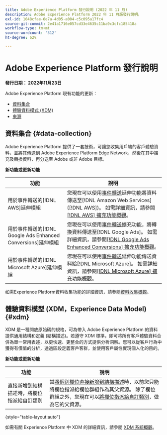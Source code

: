 ```yaml
---
title: Adobe Experience Platform 發行說明 (2022 年 11 月)
description: Adobe Experience Platform 2022 年 11 月版發行說明。
exl-id: 1048cfae-6e7a-4d05-a004-c5c095a17fc4
source-git-commit: 2e41a1716e057cd33e4635c11ba9c3cfc185418a
workflow-type: tm+mt
source-wordcount: '312'
ht-degree: 62%

---
```


# Adobe Experience Platform 發行說明

**發行日期： 2022年11月23日**

Adobe Experience Platform 現有功能的更新：

- [資料集合](#data-collection)
- [體驗資料模式 (XDM)](#xdm)
- [來源](#sources)

## 資料集合 {#data-collection}

Adobe Experience Platform 提供了一套技術，可讓您收集用戶端的客戶體驗資料，並將其傳送到 Adobe Experience Platform Edge Network，然後在其中擴充及轉換資料，再分送至 Adobe 或非 Adobe 目標。

**新功能或更新功能**

| 功能 | 說明 |
| --- | --- |
| 用於事件轉送的[!DNL AWS]延伸模組 | 您現在可以使用[事件轉送](../../tags/ui/event-forwarding/overview.md)延伸功能將資料傳送至[!DNL Amazon Web Services] ([!DNL AWS])。 如需詳細資訊，請參閱[[!DNL AWS] 擴充功能概觀](../../tags/extensions/server/aws/overview.md)。 |
| 用於事件轉送的[!DNL Google Ads Enhanced Conversions]延伸模組 | 您現在可以使用[事件轉送](../../tags/ui/event-forwarding/overview.md)擴充功能，將轉換資料傳送至[!DNL Google Ads]。 如需詳細資訊，請參閱[[!DNL Google Ads Enhanced Conversions] 擴充功能概觀](../../tags/extensions/server/google-ads-enhanced-conversions/overview.md)。 |
| 用於事件轉送的[!DNL Microsoft Azure]延伸模組 | 您現在可以使用[事件轉送](../../tags/ui/event-forwarding/overview.md)延伸功能傳送資料給[!DNL Microsoft Azure]。 如需詳細資訊，請參閱[[!DNL Microsoft Azure] 擴充功能概觀](../../tags/extensions/server/azure/overview.md)。 |

如需Experience Platform資料收集功能的詳細資訊，請參閱[資料收集概觀](../../collection/home.md)。

## 體驗資料模型 (XDM，Experience Data Model) {#xdm}

XDM 是一種開放原始碼的規格，可為帶入 Adobe Experience Platform 的資料提供通用結構和定義 (結構描述)。若遵守 XDM 標準，即可將所有客戶體驗資料合併為單一常用表述，以更快速、更整合的方式提供分析洞察。您可以從客戶行為中獲得有價值的分析，透過區段定義客戶客群，並使用客戶屬性實現個人化的目的。

**新功能或更新功能**

| 功能 | 說明 |
| --- | --- |
| 直接新增到結構描述時，將欄位指派給自訂類別 | 當[將個別欄位直接新增到結構描述](../../xdm/ui/resources/schemas.md#add-individual-fields)時，以前您只能將欄位指派給欄位群組作為其父資源。 除了欄位群組之外，您現在可以[將欄位指派給自訂類別](../../xdm/ui/resources/schemas.md#add-to-class)，做為它的父資源。 |

{style="table-layout:auto"}

如需有關 Experience Platform 中 XDM 的詳細資訊，請參閱 [XDM 系統概觀](../../xdm/home.md)。
